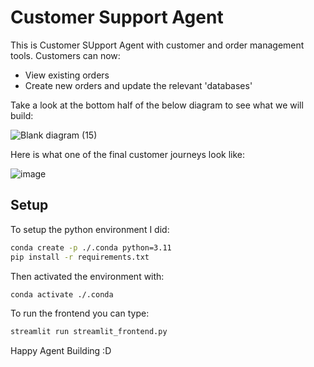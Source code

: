 # Customer Support Agent   
 This is Customer SUpport Agent with customer and order management tools. Customers can now:

- View existing orders
- Create new orders and update the relevant 'databases'

Take a look at the bottom half of the below diagram to see what we will build:

![Blank diagram (15)](https://github.com/user-attachments/assets/62305fcb-3414-41a2-9e2d-8f306219ccc0)

Here is what one of the final customer journeys look like:

![image](https://github.com/user-attachments/assets/8230d153-22d4-422d-9746-afbeda7ba69c)


## Setup

To setup the python environment I did:

```bash
conda create -p ./.conda python=3.11
pip install -r requirements.txt
```

Then activated the environment with:
```bash
conda activate ./.conda
```

To run the frontend you can type:

```bash
streamlit run streamlit_frontend.py
```

Happy Agent Building :D
